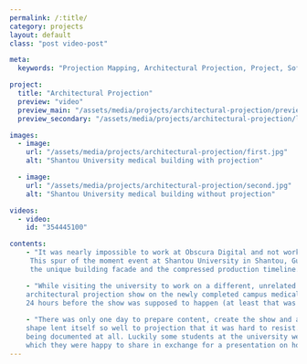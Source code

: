 ```yaml
---
permalink: /:title/
category: projects
layout: default
class: "post video-post"

meta:
  keywords: "Projection Mapping, Architectural Projection, Project, Software, China"

project:
  title: "Architectural Projection"
  preview: "video"
  preview_main: "/assets/media/projects/architectural-projection/preview.webm"
  preview_secondary: "/assets/media/projects/architectural-projection/logo.mp4"

images:
  - image:
    url: "/assets/media/projects/architectural-projection/first.jpg"
    alt: "Shantou University medical building with projection"

  - image:
    url: "/assets/media/projects/architectural-projection/second.jpg"
    alt: "Shantou University medical building without projection"

videos:
  - video:
    id: "354445100"

contents:
    - "It was nearly impossible to work at Obscura Digital and not work on architectural projection mapping at some point. 
     This spur of the moment event at Shantou University in Shantou, Guangdong, China was particularly memorable because of 
     the unique building facade and the compressed production timeline."

    - "While visiting the university to work on a different, unrelated projection mapping project, we were asked to do an 
    architectural projection show on the newly completed campus medical building. The spontaneous request came approximately 
    24 hours before the show was supposed to happen (at least that was when I first heard of it)."
    
    - "There was only one day to prepare content, create the show and align the projectors but the building's
    shape lent itself so well to projection that it was hard to resist. Because of the scheduling constraints there was no official photographer to capture this job and it came close to not 
    being documented at all. Luckily some students at the university were taking a drone photography class nearby and captured footage of the event
    which they were happy to share in exchange for a presentation on how to projection map buildings."
---
```

